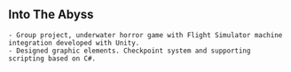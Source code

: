 ## Into The Abyss
	- Group project, underwater horror game with Flight Simulator machine integration developed with Unity.
	- Designed graphic elements. Checkpoint system and supporting scripting based on C#.
